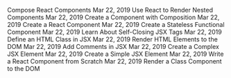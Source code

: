 Compose React Components		Mar 22, 2019
Use React to Render Nested Components		Mar 22, 2019
Create a Component with Composition		Mar 22, 2019
Create a React Component		Mar 22, 2019
Create a Stateless Functional Component		Mar 22, 2019
Learn About Self-Closing JSX Tags		Mar 22, 2019
Define an HTML Class in JSX		Mar 22, 2019
Render HTML Elements to the DOM		Mar 22, 2019
Add Comments in JSX		Mar 22, 2019
Create a Complex JSX Element		Mar 22, 2019
Create a Simple JSX Element		Mar 22, 2019
Write a React Component from Scratch		Mar 22, 2019
Render a Class Component to the DOM